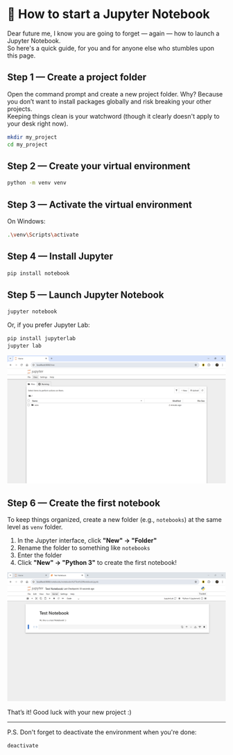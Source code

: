 # 📒 How to start a Jupyter Notebook

Dear future me, I know you are going to forget — again — how to launch a Jupyter Notebook.  
So here's a quick guide, for you and for anyone else who stumbles upon this page.

## Step 1 — Create a project folder

Open the command prompt and create a new project folder.
Why? Because you don’t want to install packages globally and risk breaking your other projects.  
Keeping things clean is your watchword (though it clearly doesn't apply to your desk right now).

```bash
mkdir my_project
cd my_project
```

## Step 2 — Create your virtual environment

```bash
python -m venv venv
```
## Step 3 — Activate the virtual environment

On Windows:
```bash
.\venv\Scripts\activate
```
## Step 4 — Install Jupyter

```bash
pip install notebook
```
## Step 5 — Launch Jupyter Notebook
```bash
jupyter notebook
```
Or, if you prefer Jupyter Lab:
```bash
pip install jupyterlab
jupyter lab
```

![Jupyter Notebook image, showing the 'venv' folder](../assets/images/31_05_25/jupyter_notebook_1.png)

## Step 6 — Create the first notebook
To keep things organized, create a new folder (e.g., `notebooks`) at the same level as `venv` folder.

1. In the Jupyter interface, click **"New" → "Folder"**
2. Rename the folder to something like `notebooks`
3. Enter the folder
4. Click **"New" → "Python 3"** to create the first notebook!

![Jupyter Notebook image, showing the test notebook](../assets/images/31_05_25/test_notebook.png)


That’s it!
Good luck with your new project :)

---

P.S.
Don't forget to deactivate the environment when you're done:

```bash
deactivate
```
